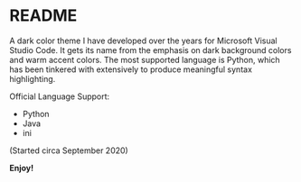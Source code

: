 # README

A dark color theme I have developed over the years for Microsoft Visual Studio Code. It gets its name from the emphasis on dark background colors and warm accent colors. The most supported language is Python, which has been tinkered with extensively to produce meaningful syntax highlighting.

Official Language Support:

* Python
* Java
* ini

(Started circa September 2020)

**Enjoy!**
